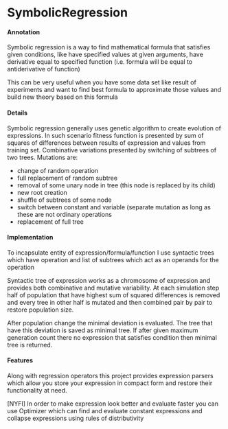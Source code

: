 # SymbolicRegression

#### Annotation
Symbolic regression is a way to find mathematical formula that satisfies given conditions,
like have specified values at given arguments, have derivative equal to specified function 
(i.e. formula will be equal to antiderivative of function)

This can be very useful when you have some data set like result of experiments and want to 
find best formula to approximate those values and build new theory based on this formula

#### Details
Symbolic regression generally uses genetic algorithm to create evolution of expressions.
In such scenario fitness function is presented by sum of squares of differences between results of expression 
and values from training set.
Combinative variations presented by switching of subtrees of two trees.
Mutations are:
  * change of random operation
  * full replacement of random subtree
  * removal of some unary node in tree (this node is replaced by its child)
  * new root creation
  * shuffle of subtrees of some node
  * switch between constant and variable (separate mutation as long as these are not ordinary operations
  * replacement of full tree

#### Implementation
To incapsulate entity of expression/formula/function I use syntactic trees which have operation 
and list of subtrees which act as an operands for the operation

Syntactic tree of expression works as a chromosome of expression and provides both combinative and mutative variability.
At each simulation step half of population that have highest sum of squared differences is 
removed and every tree in other half is mutated and then combined pair by pair to restore population size.

After population change the minimal deviation is evaluated. The tree that have this deviation is saved as minimal tree.
If after given maximum generation count there no expression that satisfies condition then minimal tree is returned.

#### Features
Along with regression operators this project provides expression parsers which allow you store your expression in 
compact form and restore their functionality at need.

[NYFI] In order to make expression look better and evaluate faster you can use Optimizer which can find and evaluate
constant expressions and collapse expressions using rules of distributivity
